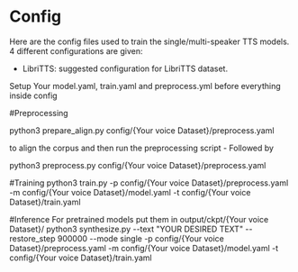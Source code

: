 # Config
Here are the config files used to train the single/multi-speaker TTS models.
4 different configurations are given:
- LibriTTS: suggested configuration for LibriTTS dataset.


Setup Your model.yaml, train.yaml and preprocess.yml before everything inside config

#Preprocessing

python3 prepare_align.py config/{Your voice Dataset}/preprocess.yaml

to align the corpus and then run the preprocessing script - Followed by 

python3 preprocess.py config/{Your voice Dataset}/preprocess.yaml

#Training
python3 train.py -p config/{Your voice Dataset}/preprocess.yaml -m config/{Your voice Dataset}/model.yaml -t config/{Your voice Dataset}/train.yaml


#Inference
For pretrained models put them in output/ckpt/{Your voice Dataset}/
python3 synthesize.py --text "YOUR DESIRED TEXT" --restore_step 900000 --mode single -p config/{Your voice Dataset}/preprocess.yaml -m config/{Your voice Dataset}/model.yaml -t config/{Your voice Dataset}/train.yaml